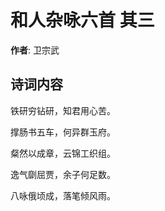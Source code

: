 # 和人杂咏六首  其三

**作者**: 卫宗武

## 诗词内容

铁研穷钻研，知君用心苦。

撑肠书五车，何异群玉府。

粲然以成章，云锦工织组。

逸气劘屈贾，余子何足数。

八咏俄顷成，落笔倾风雨。

